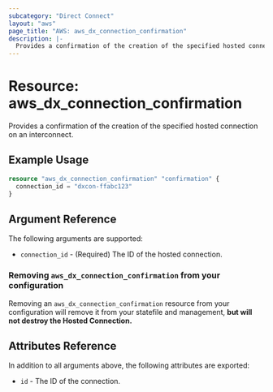 ```yaml
---
subcategory: "Direct Connect"
layout: "aws"
page_title: "AWS: aws_dx_connection_confirmation"
description: |-
  Provides a confirmation of the creation of the specified hosted connection on an interconnect.
---
```


# Resource: aws_dx_connection_confirmation

Provides a confirmation of the creation of the specified hosted connection on an interconnect.

## Example Usage

```terraform
resource "aws_dx_connection_confirmation" "confirmation" {
  connection_id = "dxcon-ffabc123"
}
```

## Argument Reference

The following arguments are supported:

* `connection_id` - (Required) The ID of the hosted connection.

### Removing `aws_dx_connection_confirmation` from your configuration

Removing an `aws_dx_connection_confirmation` resource from your configuration will remove it
from your statefile and management, **but will not destroy the Hosted Connection.**

## Attributes Reference

In addition to all arguments above, the following attributes are exported:

* `id` - The ID of the connection.
